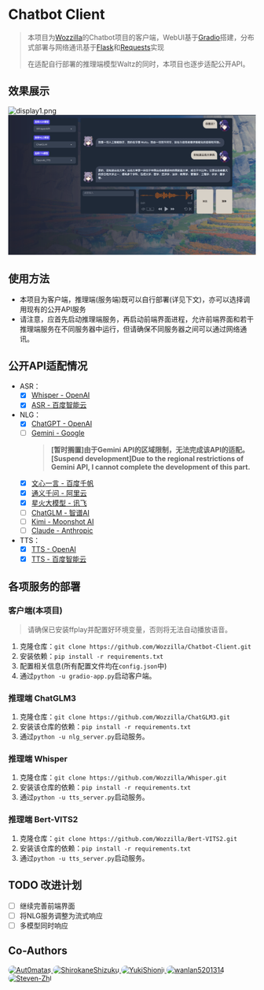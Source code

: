 # Chatbot Client

> 本项目为[Wozzilla](https://github.com/orgs/Wozzilla)的Chatbot项目的客户端，WebUI基于[Gradio](https://www.gradio.app/)搭建，分布式部署与网络通讯基于[Flask](https://github.com/pallets/flask)和[Requests](https://requests.readthedocs.io/en/latest)实现
>
> 在适配自行部署的推理端模型Waltz的同时，本项目也逐步适配公开API。

## 效果展示

![display1.png](display1.png)
![display2.png](display2.png)

## 使用方法

* 本项目为客户端，推理端(服务端)既可以自行部署(详见下文)，亦可以选择调用现有的公开API服务
* 请注意，应首先启动推理端服务，再启动前端界面进程，允许前端界面和若干推理端服务在不同服务器中运行，但请确保不同服务器之间可以通过网络通讯。

## 公开API适配情况

* ASR：
  * [x] [Whisper - OpenAI](https://platform.openai.com/docs/guides/speech-to-text)
  * [x] [ASR - 百度智能云](https://cloud.baidu.com/doc/SPEECH/s/qlcirqhz0)
* NLG：
  * [x] [ChatGPT - OpenAI](https://platform.openai.com/docs/guides/text-generation)
  * [ ] [Gemini - Google](https://ai.google.dev/tutorials/python_quickstart)
    > **[暂时搁置]由于Gemini API的区域限制，无法完成该API的适配。**
    > **[Suspend development]Due to the regional restrictions of Gemini API, I cannot complete the development of this part.**
  * [x] [文心一言 - 百度千帆](https://cloud.baidu.com/doc/WENXINWORKSHOP/s/flfmc9do2)
  * [x] [通义千问 - 阿里云](https://help.aliyun.com/zh/dashscope/developer-reference/api-details)
  * [x] [星火大模型 - 讯飞](https://console.xfyun.cn/services/bm35)
  * [ ] [ChatGLM - 智谱AI]()
  * [ ] [Kimi - Moonshot AI]()
  * [ ] [Claude - Anthropic]()
* TTS：
  * [x] [TTS - OpenAI](https://platform.openai.com/docs/guides/text-to-speech)
  * [x] [TTS - 百度智能云](https://cloud.baidu.com/doc/SPEECH/s/mlciskuqn)

## 各项服务的部署

### 客户端(本项目)

> 请确保已安装ffplay并配置好环境变量，否则将无法自动播放语音。

1. 克隆仓库：`git clone https://github.com/Wozzilla/Chatbot-Client.git`
2. 安装依赖：`pip install -r requirements.txt`
3. 配置相关信息(所有配置文件均在`config.json`中)
4. 通过`python -u gradio-app.py`启动客户端。

### 推理端 ChatGLM3

1. 克隆仓库：`git clone https://github.com/Wozzilla/ChatGLM3.git`
2. 安装该仓库的依赖：`pip install -r requirements.txt`
3. 通过`python -u nlg_server.py`启动服务。

### 推理端 Whisper

1. 克隆仓库：`git clone https://github.com/Wozzilla/Whisper.git`
2. 安装该仓库的依赖：`pip install -r requirements.txt`
3. 通过`python -u tts_server.py`启动服务。

### 推理端 Bert-VITS2

1. 克隆仓库：`git clone https://github.com/Wozzilla/Bert-VITS2.git`
2. 安装该仓库的依赖：`pip install -r requirements.txt`
3. 通过`python -u tts_server.py`启动服务。

## TODO 改进计划

* [ ] 继续完善前端界面
* [ ] 将NLG服务调整为流式响应
* [ ] 多模型同时响应

## Co-Authors

<a href="https://github.com/Aut0matas">
<img src="https://avatars.githubusercontent.com/u/43371529?v=4" alt="Aut0matas"
style="width: 48px; height: 48px; border-radius: 24px; border-width:2px; border-color: white;">
</a>
<a href="https://github.com/ShirokaneShizuku">
<img src="https://avatars.githubusercontent.com/u/102428923?v=4"  alt="ShirokaneShizuku"
style="width: 48px; height: 48px; border-radius: 24px; border-width:2px; border-color: white;">
</a>
<a href="https://github.com/YukiShionji">
<img src="https://avatars.githubusercontent.com/u/80265989?v=4"  alt="YukiShionji" 
style="width: 48px; height: 48px; border-radius: 24px; border-width:2px; border-color: white;">
</a>
<a href="https://github.com/wanlan5201314">
<img src="https://avatars.githubusercontent.com/u/112745268?v=4" alt="wanlan5201314"
style="width: 48px; height: 48px; border-radius: 24px; border-width:2px; border-color: white;">
</a>
<a href="https://github.com/Steven-Zhl">
<img src="https://avatars.githubusercontent.com/u/80385790?v=4" alt="Steven-Zhl"
style="width: 48px; height: 48px; border-radius: 24px; border-width:2px; border-color: white;">
</a>
